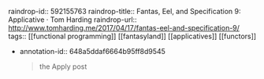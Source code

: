 raindrop-id:: 592155763
raindrop-title:: Fantas, Eel, and Specification 9: Applicative · Tom Harding
raindrop-url:: http://www.tomharding.me/2017/04/17/fantas-eel-and-specification-9/
tags:: [[functional programming]] [[fantasyland]] [[applicatives]] [[functors]]

- annotation-id:: 648a5ddaf6664b95ff8d9545
  > the Apply post
